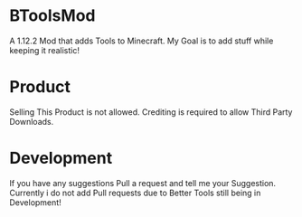 # BToolsMod
A 1.12.2 Mod that adds Tools to Minecraft.
My Goal is to add stuff while keeping it realistic!

# Product
Selling This Product is not allowed.
Crediting is required to allow Third Party Downloads.

# Development
If you have any suggestions Pull a request and tell me your Suggestion.
Currently i do not add Pull requests due to Better Tools still being in Development!
